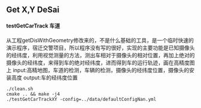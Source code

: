 ## Get X,Y DeSai

#### testGetCarTrack 车道
从工程getDisWithGeometry修改来的，不是什么基础的工具，是一个临时快速的演示程序，宿迁交警项目，所以程序没有写的很好，实现的主要功能是已知摄像头的经纬度，利用视觉测量的方法，测出车相对于摄像头的相对位置，再加上绝对的摄像头的经纬度，来得到车的绝对经纬度，进而得到车的运行轨迹，画在高精度图上
input:高精地图，车道的检测，车辆的检测，摄像头的经纬度位置，摄像头的安装高度
output:车的经纬度位置
```
./clean.sh
cmake .. && make -j4
./testGetCarTrackXY -config=../data/defaultConfigNan.yml
```

